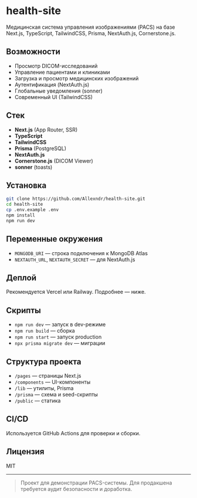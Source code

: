 # health-site

Медицинская система управления изображениями (PACS) на базе Next.js, TypeScript, TailwindCSS, Prisma, NextAuth.js, Cornerstone.js.

## Возможности
- Просмотр DICOM-исследований
- Управление пациентами и клиниками
- Загрузка и просмотр медицинских изображений
- Аутентификация (NextAuth.js)
- Глобальные уведомления (sonner)
- Современный UI (TailwindCSS)

## Стек
- **Next.js** (App Router, SSR)
- **TypeScript**
- **TailwindCSS**
- **Prisma** (PostgreSQL)
- **NextAuth.js**
- **Cornerstone.js** (DICOM Viewer)
- **sonner** (toasts)

## Установка
```bash
git clone https://github.com/Allexndr/health-site.git
cd health-site
cp .env.example .env
npm install
npm run dev
```

## Переменные окружения
- `MONGODB_URI` — строка подключения к MongoDB Atlas
- `NEXTAUTH_URL`, `NEXTAUTH_SECRET` — для NextAuth.js

## Деплой
Рекомендуется Vercel или Railway. Подробнее — ниже.

## Скрипты
- `npm run dev` — запуск в dev-режиме
- `npm run build` — сборка
- `npm run start` — запуск production
- `npx prisma migrate dev` — миграции

## Структура проекта
- `/pages` — страницы Next.js
- `/components` — UI-компоненты
- `/lib` — утилиты, Prisma
- `/prisma` — схема и seed-скрипты
- `/public` — статика

## CI/CD
Используется GitHub Actions для проверки и сборки.

## Лицензия
MIT

---

> Проект для демонстрации PACS-системы. Для продакшена требуется аудит безопасности и доработка. 